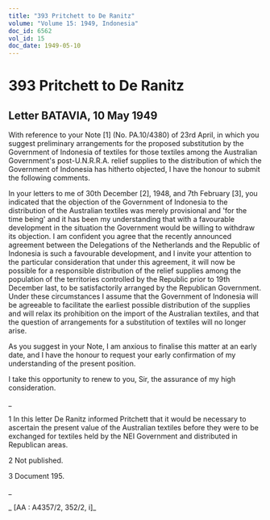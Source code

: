 ```yaml
---
title: "393 Pritchett to De Ranitz"
volume: "Volume 15: 1949, Indonesia"
doc_id: 6562
vol_id: 15
doc_date: 1949-05-10
---
```


# 393 Pritchett to De Ranitz

## Letter BATAVIA, 10 May 1949

With reference to your Note [1] (No. PA.10/4380) of 23rd April, in which you suggest preliminary arrangements for the proposed substitution by the Government of Indonesia of textiles for those textiles among the Australian Government's post-U.N.R.R.A. relief supplies to the distribution of which the Government of Indonesia has hitherto objected, I have the honour to submit the following comments.

In your letters to me of 30th December [2], 1948, and 7th February [3], you indicated that the objection of the Government of Indonesia to the distribution of the Australian textiles was merely provisional and 'for the time being' and it has been my understanding that with a favourable development in the situation the Government would be willing to withdraw its objection. I am confident you agree that the recently announced agreement between the Delegations of the Netherlands and the Republic of Indonesia is such a favourable development, and I invite your attention to the particular consideration that under this agreement, it will now be possible for a responsible distribution of the relief supplies among the population of the territories controlled by the Republic prior to 19th December last, to be satisfactorily arranged by the Republican Government. Under these circumstances I assume that the Government of Indonesia will be agreeable to facilitate the earliest possible distribution of the supplies and will relax its prohibition on the import of the Australian textiles, and that the question of arrangements for a substitution of textiles will no longer arise.

As you suggest in your Note, I am anxious to finalise this matter at an early date, and I have the honour to request your early confirmation of my understanding of the present position.

I take this opportunity to renew to you, Sir, the assurance of my high consideration.

_

1 In this letter De Ranitz informed Pritchett that it would be necessary to ascertain the present value of the Australian textiles before they were to be exchanged for textiles held by the NEI Government and distributed in Republican areas.

2 Not published.

3 Document 195.

_

_ [AA : A4357/2, 352/2, i]_
